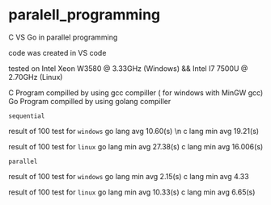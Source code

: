 # paralell_programming
C VS Go in parallel programming

code was created in VS code 

tested on Intel Xeon W3580 @ 3.33GHz (Windows) &&  Intel I7 7500U @ 2.70GHz (Linux)

C Program compilled by using gcc compiller ( for windows with MinGW gcc)
Go Program compilled by using golang compiller

```sequential```

result of 100 test for `windows`
    go lang avg 10.60(s) \n
    c lang min avg 19.21(s)
    
result of 100 test for `linux`
    go lang min avg 27.38(s)
    c lang  min avg 16.006(s)

```parallel```

result of 100 test for `windows`
    go lang min avg 2.15(s)
    c lang min avg 4.33
    
result of 100 test for `linux`
    go lang min avg 10.33(s)
    c lang min avg 6.65(s)
